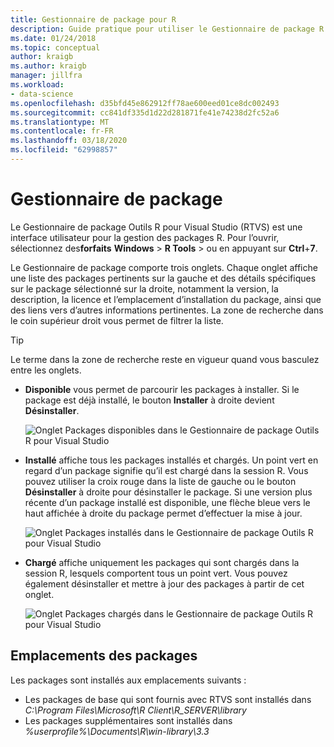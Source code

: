 ```yaml
---
title: Gestionnaire de package pour R
description: Guide pratique pour utiliser le Gestionnaire de package R dans Visual Studio pour l’installation et la gestion des packages R.
ms.date: 01/24/2018
ms.topic: conceptual
author: kraigb
ms.author: kraigb
manager: jillfra
ms.workload:
- data-science
ms.openlocfilehash: d35bfd45e862912ff78ae600eed01ce8dc002493
ms.sourcegitcommit: cc841df335d1d22d281871fe41e74238d2fc52a6
ms.translationtype: MT
ms.contentlocale: fr-FR
ms.lasthandoff: 03/18/2020
ms.locfileid: "62998857"
---
```

# <a name="package-manager"></a>Gestionnaire de package

Le Gestionnaire de package Outils R pour Visual Studio (RTVS) est une interface utilisateur pour la gestion des packages R. Pour l’ouvrir, sélectionnez des**forfaits** **Windows** >  **R Tools** > ou en appuyant sur **Ctrl**+**7**.

Le Gestionnaire de package comporte trois onglets. Chaque onglet affiche une liste des packages pertinents sur la gauche et des détails spécifiques sur le package sélectionné sur la droite, notamment la version, la description, la licence et l’emplacement d’installation du package, ainsi que des liens vers d’autres informations pertinentes. La zone de recherche dans le coin supérieur droit vous permet de filtrer la liste.

> [!Tip]
> Le terme dans la zone de recherche reste en vigueur quand vous basculez entre les onglets.

- **Disponible** vous permet de parcourir les packages à installer. Si le package est déjà installé, le bouton **Installer** à droite devient **Désinstaller**.

    ![Onglet Packages disponibles dans le Gestionnaire de package Outils R pour Visual Studio](media/package-manager-available.png)

- **Installé** affiche tous les packages installés et chargés. Un point vert en regard d’un package signifie qu’il est chargé dans la session R. Vous pouvez utiliser la croix rouge dans la liste de gauche ou le bouton **Désinstaller** à droite pour désinstaller le package. Si une version plus récente d’un package installé est disponible, une flèche bleue vers le haut affichée à droite du package permet d’effectuer la mise à jour.

    ![Onglet Packages installés dans le Gestionnaire de package Outils R pour Visual Studio](media/package-manager-installed.png)

- **Chargé** affiche uniquement les packages qui sont chargés dans la session R, lesquels comportent tous un point vert. Vous pouvez également désinstaller et mettre à jour des packages à partir de cet onglet.

    ![Onglet Packages chargés dans le Gestionnaire de package Outils R pour Visual Studio](media/package-manager-loaded.png)

## <a name="package-locations"></a>Emplacements des packages

Les packages sont installés aux emplacements suivants :

- Les packages de base qui sont fournis avec RTVS sont installés dans *C:\Program Files\Microsoft\R Client\R_SERVER\library*
- Les packages supplémentaires sont installés dans *%userprofile%\Documents\R\win-library\3.3*
